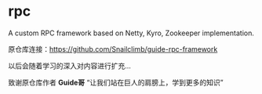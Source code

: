# rpc
A custom RPC framework based on Netty, Kyro, Zookeeper implementation.

原仓库连接：https://github.com/Snailclimb/guide-rpc-framework

以后会随着学习的深入对内容进行扩充...

致谢原仓库作者 **Guide哥** “让我们站在巨人的肩膀上，学到更多的知识”
